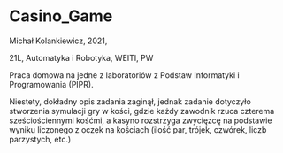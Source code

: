 # Casino_Game
Michał Kolankiewicz, 2021,

21L, Automatyka i Robotyka, WEITI, PW

Praca domowa na jedne z laboratoriów z Podstaw Informatyki i Programowania (PIPR).

Niestety, dokładny opis zadania zaginął, jednak zadanie dotyczyło stworzenia symulacji gry w kości, 
gdzie każdy zawodnik rzuca czterema sześciościennymi kośćmi, a kasyno rozstrzyga zwycięzcę na podstawie
wyniku liczonego z oczek na kościach (ilość par, trójek, czwórek, liczb parzystych, etc.)
